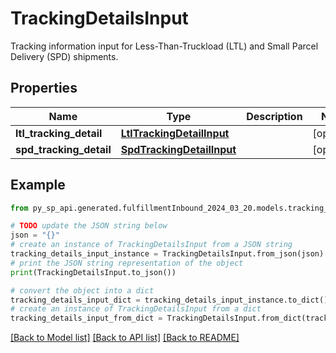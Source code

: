 # TrackingDetailsInput

Tracking information input for Less-Than-Truckload (LTL) and Small Parcel Delivery (SPD) shipments.

## Properties

Name | Type | Description | Notes
------------ | ------------- | ------------- | -------------
**ltl_tracking_detail** | [**LtlTrackingDetailInput**](LtlTrackingDetailInput.md) |  | [optional] 
**spd_tracking_detail** | [**SpdTrackingDetailInput**](SpdTrackingDetailInput.md) |  | [optional] 

## Example

```python
from py_sp_api.generated.fulfillmentInbound_2024_03_20.models.tracking_details_input import TrackingDetailsInput

# TODO update the JSON string below
json = "{}"
# create an instance of TrackingDetailsInput from a JSON string
tracking_details_input_instance = TrackingDetailsInput.from_json(json)
# print the JSON string representation of the object
print(TrackingDetailsInput.to_json())

# convert the object into a dict
tracking_details_input_dict = tracking_details_input_instance.to_dict()
# create an instance of TrackingDetailsInput from a dict
tracking_details_input_from_dict = TrackingDetailsInput.from_dict(tracking_details_input_dict)
```
[[Back to Model list]](../README.md#documentation-for-models) [[Back to API list]](../README.md#documentation-for-api-endpoints) [[Back to README]](../README.md)


